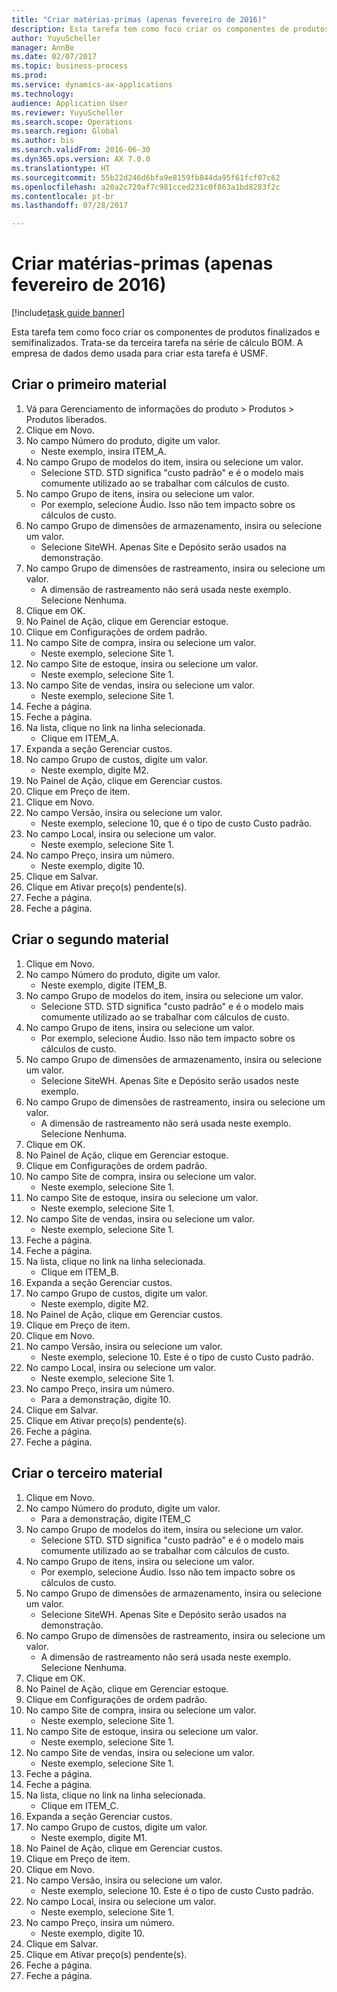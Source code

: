 ```yaml
--- 
title: "Criar matérias-primas (apenas fevereiro de 2016)"
description: Esta tarefa tem como foco criar os componentes de produtos finalizados e semifinalizados.
author: YuyuScheller
manager: AnnBe
ms.date: 02/07/2017
ms.topic: business-process
ms.prod: 
ms.service: dynamics-ax-applications
ms.technology: 
audience: Application User
ms.reviewer: YuyuScheller
ms.search.scope: Operations
ms.search.region: Global
ms.author: bis
ms.search.validFrom: 2016-06-30
ms.dyn365.ops.version: AX 7.0.0
ms.translationtype: HT
ms.sourcegitcommit: 55b22d246d6bfa9e8159fb844da95f61fcf07c62
ms.openlocfilehash: a20a2c720af7c981cced231c0f863a1bd8283f2c
ms.contentlocale: pt-br
ms.lasthandoff: 07/28/2017

---
```

# <a name="create-raw-materials-february-2016-only"></a>Criar matérias-primas (apenas fevereiro de 2016)

[!include[task guide banner](../../includes/task-guide-banner.md)]

Esta tarefa tem como foco criar os componentes de produtos finalizados e semifinalizados. Trata-se da terceira tarefa na série de cálculo BOM. A empresa de dados demo usada para criar esta tarefa é USMF.


## <a name="create-the-first-material"></a>Criar o primeiro material
1. Vá para Gerenciamento de informações do produto > Produtos > Produtos liberados.
2. Clique em Novo.
3. No campo Número do produto, digite um valor.
    * Neste exemplo, insira ITEM_A.  
4. No campo Grupo de modelos do item, insira ou selecione um valor.
    * Selecione STD. STD significa "custo padrão" e é o modelo mais comumente utilizado ao se trabalhar com cálculos de custo.  
5. No campo Grupo de itens, insira ou selecione um valor.
    * Por exemplo, selecione Áudio. Isso não tem impacto sobre os cálculos de custo.  
6. No campo Grupo de dimensões de armazenamento, insira ou selecione um valor.
    * Selecione SiteWH. Apenas Site e Depósito serão usados na demonstração.  
7. No campo Grupo de dimensões de rastreamento, insira ou selecione um valor.
    * A dimensão de rastreamento não será usada neste exemplo. Selecione Nenhuma.  
8. Clique em OK.
9. No Painel de Ação, clique em Gerenciar estoque.
10. Clique em Configurações de ordem padrão.
11. No campo Site de compra, insira ou selecione um valor.
    * Neste exemplo, selecione Site 1.  
12. No campo Site de estoque, insira ou selecione um valor.
    * Neste exemplo, selecione Site 1.  
13. No campo Site de vendas, insira ou selecione um valor.
    * Neste exemplo, selecione Site 1.  
14. Feche a página.
15. Feche a página.
16. Na lista, clique no link na linha selecionada.
    * Clique em ITEM_A.  
17. Expanda a seção Gerenciar custos.
18. No campo Grupo de custos, digite um valor.
    * Neste exemplo, digite M2.  
19. No Painel de Ação, clique em Gerenciar custos.
20. Clique em Preço de item.
21. Clique em Novo.
22. No campo Versão, insira ou selecione um valor.
    * Neste exemplo, selecione 10, que é o tipo de custo Custo padrão.  
23. No campo Local, insira ou selecione um valor.
    * Neste exemplo, selecione Site 1.  
24. No campo Preço, insira um número.
    * Neste exemplo, digite 10.  
25. Clique em Salvar.
26. Clique em Ativar preço(s) pendente(s).
27. Feche a página.
28. Feche a página.

## <a name="create-the-second-material"></a>Criar o segundo material
1. Clique em Novo.
2. No campo Número do produto, digite um valor.
    * Neste exemplo, digite ITEM_B.  
3. No campo Grupo de modelos do item, insira ou selecione um valor.
    * Selecione STD. STD significa "custo padrão" e é o modelo mais comumente utilizado ao se trabalhar com cálculos de custo.  
4. No campo Grupo de itens, insira ou selecione um valor.
    * Por exemplo, selecione Áudio. Isso não tem impacto sobre os cálculos de custo.  
5. No campo Grupo de dimensões de armazenamento, insira ou selecione um valor.
    * Selecione SiteWH. Apenas Site e Depósito serão usados neste exemplo.  
6. No campo Grupo de dimensões de rastreamento, insira ou selecione um valor.
    * A dimensão de rastreamento não será usada neste exemplo. Selecione Nenhuma.  
7. Clique em OK.
8. No Painel de Ação, clique em Gerenciar estoque.
9. Clique em Configurações de ordem padrão.
10. No campo Site de compra, insira ou selecione um valor.
    * Neste exemplo, selecione Site 1.  
11. No campo Site de estoque, insira ou selecione um valor.
    * Neste exemplo, selecione Site 1.  
12. No campo Site de vendas, insira ou selecione um valor.
    * Neste exemplo, selecione Site 1.  
13. Feche a página.
14. Feche a página.
15. Na lista, clique no link na linha selecionada.
    * Clique em ITEM_B.  
16. Expanda a seção Gerenciar custos.
17. No campo Grupo de custos, digite um valor.
    * Neste exemplo, digite M2.  
18. No Painel de Ação, clique em Gerenciar custos.
19. Clique em Preço de item.
20. Clique em Novo.
21. No campo Versão, insira ou selecione um valor.
    * Neste exemplo, selecione 10. Este é o tipo de custo Custo padrão.  
22. No campo Local, insira ou selecione um valor.
    * Neste exemplo, selecione Site 1.  
23. No campo Preço, insira um número.
    * Para a demonstração, digite 10.  
24. Clique em Salvar.
25. Clique em Ativar preço(s) pendente(s).
26. Feche a página.
27. Feche a página.

## <a name="create-the-third-material"></a>Criar o terceiro material
1. Clique em Novo.
2. No campo Número do produto, digite um valor.
    * Para a demonstração, digite ITEM_C  
3. No campo Grupo de modelos do item, insira ou selecione um valor.
    * Selecione STD. STD significa "custo padrão" e é o modelo mais comumente utilizado ao se trabalhar com cálculos de custo.  
4. No campo Grupo de itens, insira ou selecione um valor.
    * Por exemplo, selecione Áudio. Isso não tem impacto sobre os cálculos de custo.  
5. No campo Grupo de dimensões de armazenamento, insira ou selecione um valor.
    * Selecione SiteWH. Apenas Site e Depósito serão usados na demonstração.  
6. No campo Grupo de dimensões de rastreamento, insira ou selecione um valor.
    * A dimensão de rastreamento não será usada neste exemplo. Selecione Nenhuma.  
7. Clique em OK.
8. No Painel de Ação, clique em Gerenciar estoque.
9. Clique em Configurações de ordem padrão.
10. No campo Site de compra, insira ou selecione um valor.
    * Neste exemplo, selecione Site 1.  
11. No campo Site de estoque, insira ou selecione um valor.
    * Neste exemplo, selecione Site 1.  
12. No campo Site de vendas, insira ou selecione um valor.
    * Neste exemplo, selecione Site 1.  
13. Feche a página.
14. Feche a página.
15. Na lista, clique no link na linha selecionada.
    * Clique em ITEM_C.  
16. Expanda a seção Gerenciar custos.
17. No campo Grupo de custos, digite um valor.
    * Neste exemplo, digite M1.  
18. No Painel de Ação, clique em Gerenciar custos.
19. Clique em Preço de item.
20. Clique em Novo.
21. No campo Versão, insira ou selecione um valor.
    * Neste exemplo, selecione 10. Este é o tipo de custo Custo padrão.  
22. No campo Local, insira ou selecione um valor.
    * Neste exemplo, selecione Site 1.  
23. No campo Preço, insira um número.
    * Neste exemplo, digite 10.  
24. Clique em Salvar.
25. Clique em Ativar preço(s) pendente(s).
26. Feche a página.
27. Feche a página.



